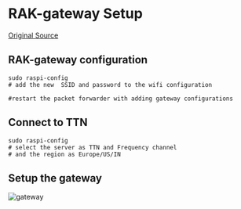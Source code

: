 # RAK-gateway Setup

[Original Source](https://docs.rakwireless.com/Product-Categories/WisLink/RAK2245-Pi-HAT/Quickstart/#prerequisites)


## RAK-gateway configuration
``` shell
sudo raspi-config
# add the new  SSID and password to the wifi configuration

#restart the packet forwarder with adding gateway configurations
```

## Connect to TTN
``` shell
sudo raspi-config
# select the server as TTN and Frequency channel 
# and the region as Europe/US/IN

```
## Setup the gateway
 

![gateway](https://user-images.githubusercontent.com/59604988/184530318-55e307b9-1a6d-4d8f-9cd4-6e9a7759610d.png)
